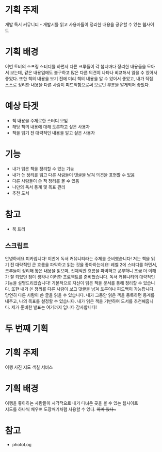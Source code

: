 # 기획 주제
개발 독서 커뮤니티 - 개발서를 읽고 사용자들이 정리한 내용을 공유할 수 있는 웹사이트

# 기획 배경
이번 토비의 스프링 스터디를 하면서 다른 크루들이 각 챕터마다 정리한 내용들을 모아서 보는데, 같은 내용임에도 불구하고 많은 다른 의견이 나타나 비교해서 읽을 수 있어서 좋았다. 또한 책의 내용을 보기 전에 미리 책의 내용을 알 수 있어서 좋았고, 내가 직접 스스로 정리한 내용을 다른 사람이 피드백함으로써 모르던 부분을 알게되어 좋았다.

# 예상 타겟
- 책 내용을 주제로한 스터디 모임
- 해당 책의 내용에 대해 토론하고 싶은 사용자
- 책을 읽기 전 대략적인 내용을 알고 싶은 사용자

# 기능
- 내가 읽은 책을 정리할 수 있는 기능
- 내가 쓴 정리를 읽고 다른 사람들이 댓글을 남겨 의견을 표현할 수 있음
- 다른 사람들이 쓴 책 정리를 볼 수 있음
- 나만의 독서 통계 및 목표 관리
- 추천 도서

# 참고
- 북 트리

## 스크립트
안녕하세요 피카입니다!
이번에 독서 커뮤니티라는 주제를 준비했습니다!
저는 책을 읽기 전 대략적인 큰 흐름을 파악하고 읽는 것을 좋아하는데요!
레벨 2에 스터디를 하면서, 크루들이 정리해 놓은 내용을 읽으며, 전체적인 흐름을 파악하고 공부하니 조금 더 이해가 잘 되었던 점이 생각나 이러한 프로젝트를 준비했습니다.
독서 커뮤니티의 대략적인 기능을 설명드리겠습니다!
기본적으로 자신이 읽은 책을 문서를 통해 정리할 수 있습니다.
또한 내가 쓴 정리를 다른 사람이 보고 댓글을 남겨 토론이나 피드백이 가능합니다.
당연히 다른 사람이 쓴 글을 읽을 수 있습니다.
내가 그동안 읽은 책을 등록하면 통계를 내주고, 나의 목표를 설정할 수 있습니다.
내가 읽은 책을 기반하여 도서를 추천해줍니다.
제가 준비한 발표는 여기까지 입니다 감사합니다!





# 두 번째 기획

# 기획 주제
여행 사진 지도 색칠 서비스

# 기획 배경
여행을 좋아하는 사람들이 시각적으로 내가 다녀온 곳을 볼 수 있는 웹사이트  
지도를 하나씩 채우며 도장깨기처럼 사용할 수 있다.
~~이미 있다..~~

# 참고
- photoLog